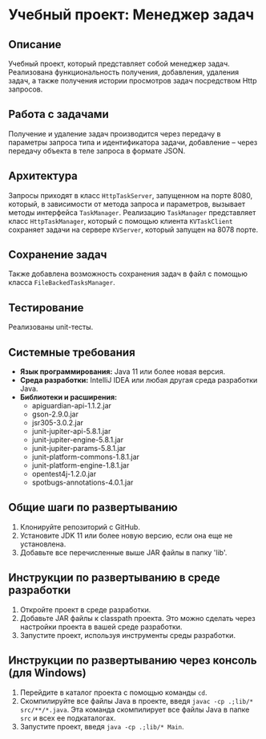 # Учебный проект: Менеджер задач

## Описание
Учебный проект, который представляет собой менеджер задач. Реализована функциональность получения, добавления, удаления задач, а также получения истории просмотров задач посредством Http запросов.

## Работа с задачами
Получение и удаление задач производится через передачу в параметры запроса типа и идентификатора задачи, добавление – через передачу объекта в теле запроса в формате JSON.

## Архитектура
Запросы приходят в класс `HttpTaskServer`, запущенном на порте 8080, который, в зависимости от метода запроса и параметров, вызывает методы интерфейса `TaskManager`. Реализацию `TaskManager` представляет класс `HttpTaskManager`, который с помощью клиента `KVTaskClient` сохраняет задачи на сервере `KVServer`, который запущен на 8078 порте.

## Сохранение задач
Также добавлена возможность сохранения задач в файл с помощью класса `FileBackedTasksManager`.

## Тестирование
Реализованы unit-тесты.

## Системные требования
- **Язык программирования:** Java 11 или более новая версия.
- **Среда разработки:** IntelliJ IDEA или любая другая среда разработки Java.
- **Библиотеки и расширения:** 
    - apiguardian-api-1.1.2.jar
    - gson-2.9.0.jar
    - jsr305-3.0.2.jar
    - junit-jupiter-api-5.8.1.jar
    - junit-jupiter-engine-5.8.1.jar
    - junit-jupiter-params-5.8.1.jar
    - junit-platform-commons-1.8.1.jar
    - junit-platform-engine-1.8.1.jar 
    - opentest4j-1.2.0.jar 
    - spotbugs-annotations-4.0.1.jar

## Общие шаги по развертыванию
1. Клонируйте репозиторий с GitHub.
2. Установите JDK 11 или более новую версию, если она еще не установлена.
3. Добавьте все перечисленные выше JAR файлы в папку 'lib'.

## Инструкции по развертыванию в среде разработки
1. Откройте проект в среде разработки.
2. Добавьте JAR файлы к classpath проекта. Это можно сделать через настройки проекта в вашей среде разработки.
3. Запустите проект, используя инструменты среды разработки.

## Инструкции по развертыванию через консоль (для Windows)
1. Перейдите в каталог проекта с помощью команды `cd`.
2. Скомпилируйте все файлы Java в проекте, введя `javac -cp .;lib/* src/**/*.java`. Эта команда скомпилирует все файлы Java в папке `src` и всех ее подкаталогах.
3. Запустите проект, введя `java -cp .;lib/* Main`.

